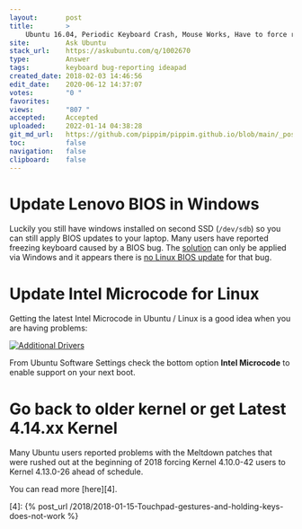 ```yaml
---
layout:       post
title:        >
    Ubuntu 16.04, Periodic Keyboard Crash, Mouse Works, Have to force reboot
site:         Ask Ubuntu
stack_url:    https://askubuntu.com/q/1002670
type:         Answer
tags:         keyboard bug-reporting ideapad
created_date: 2018-02-03 14:46:56
edit_date:    2020-06-12 14:37:07
votes:        "0 "
favorites:    
views:        "807 "
accepted:     Accepted
uploaded:     2022-01-14 04:38:28
git_md_url:   https://github.com/pippim/pippim.github.io/blob/main/_posts/2018/2018-02-03-Ubuntu-16.04,-Periodic-Keyboard-Crash,-Mouse-Works,-Have-to-force-reboot
toc:          false
navigation:   false
clipboard:    false
---
```


# Update Lenovo BIOS in Windows

Luckily you still have windows installed on second SSD (`/dev/sdb`) so you can still apply BIOS updates to your laptop. Many users have reported freezing keyboard caused by a BIOS bug. The [solution][1] can only be applied via Windows and it appears there is [no Linux BIOS update][2] for that bug.

# Update Intel Microcode for Linux

Getting the latest Intel Microcode in Ubuntu / Linux is a good idea when you are having problems:

[![Additional Drivers][3]][3]

From Ubuntu Software Settings check the bottom option **Intel Microcode** to enable support on your next boot.

# Go back to older kernel or get Latest 4.14.xx Kernel

Many Ubuntu users reported problems with the Meltdown patches that were rushed out at the beginning of 2018 forcing Kernel 4.10.0-42 users to Kernel 4.13.0-26 ahead of schedule.

You can read more [here][4].


  [1]: https://forums.lenovo.com/t5/Gaming-Laptops/Lenovo-Y700-keyboard-issue/m-p/3461921#M3754
  [2]: https://forums.lenovo.com/t5/Gaming-Laptops/My-IdeaPad-Y700-keyboard-often-goes-unresponsive-Linux-Ubuntu/m-p/3525578
  [3]: https://i.stack.imgur.com/f45Vx.png
  [4]: {% post_url /2018/2018-01-15-Touchpad-gestures-and-holding-keys-does-not-work %}
